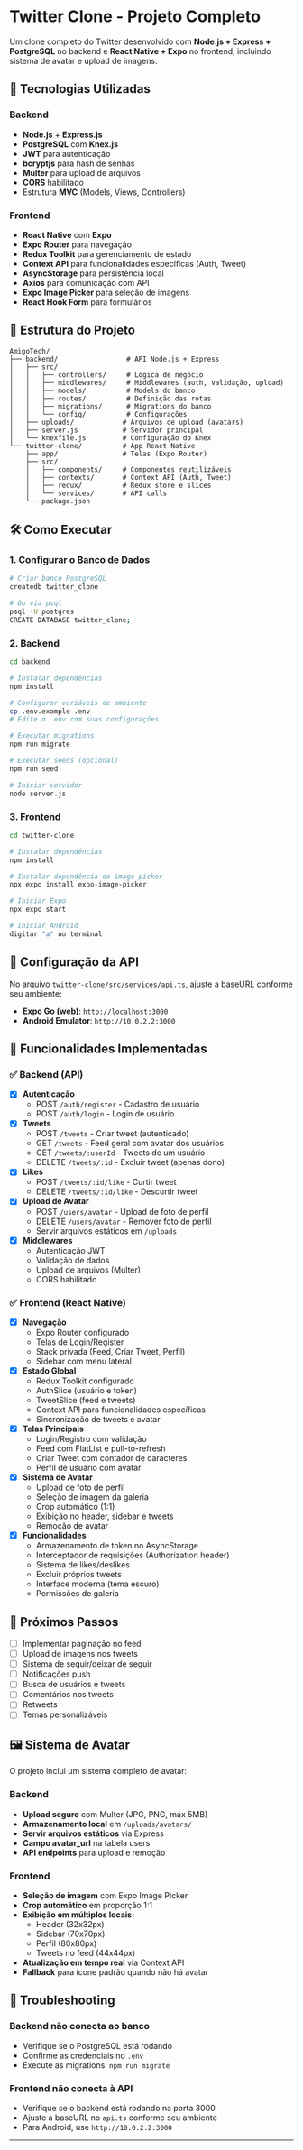 # Twitter Clone - Projeto Completo

Um clone completo do Twitter desenvolvido com **Node.js + Express + PostgreSQL** no backend e **React Native + Expo** no frontend, incluindo sistema de avatar e upload de imagens.

## 🚀 Tecnologias Utilizadas

### Backend
- **Node.js** + **Express.js**
- **PostgreSQL** com **Knex.js**
- **JWT** para autenticação
- **bcryptjs** para hash de senhas
- **Multer** para upload de arquivos
- **CORS** habilitado
- Estrutura **MVC** (Models, Views, Controllers)

### Frontend
- **React Native** com **Expo**
- **Expo Router** para navegação
- **Redux Toolkit** para gerenciamento de estado
- **Context API** para funcionalidades específicas (Auth, Tweet)
- **AsyncStorage** para persistência local
- **Axios** para comunicação com API
- **Expo Image Picker** para seleção de imagens
- **React Hook Form** para formulários

## 📁 Estrutura do Projeto

```
AmigoTech/
├── backend/                 # API Node.js + Express
│   ├── src/
│   │   ├── controllers/     # Lógica de negócio
│   │   ├── middlewares/     # Middlewares (auth, validação, upload)
│   │   ├── models/          # Models do banco
│   │   ├── routes/          # Definição das rotas
│   │   ├── migrations/      # Migrations do banco
│   │   └── config/          # Configurações
│   ├── uploads/            # Arquivos de upload (avatars)
│   ├── server.js           # Servidor principal
│   └── knexfile.js         # Configuração do Knex
└── twitter-clone/          # App React Native
    ├── app/                # Telas (Expo Router)
    ├── src/
    │   ├── components/     # Componentes reutilizáveis
    │   ├── contexts/       # Context API (Auth, Tweet)
    │   ├── redux/          # Redux store e slices
    │   └── services/       # API calls
    └── package.json
```

## 🛠️ Como Executar

### 1. Configurar o Banco de Dados

```bash
# Criar banco PostgreSQL
createdb twitter_clone

# Ou via psql
psql -U postgres
CREATE DATABASE twitter_clone;
```

### 2. Backend

```bash
cd backend

# Instalar dependências
npm install

# Configurar variáveis de ambiente
cp .env.example .env
# Edite o .env com suas configurações

# Executar migrations
npm run migrate

# Executar seeds (opcional)
npm run seed

# Iniciar servidor
node server.js
```

### 3. Frontend

```bash
cd twitter-clone

# Instalar dependências
npm install

# Instalar dependência do image picker
npx expo install expo-image-picker

# Iniciar Expo
npx expo start

# Iniciar Android
digitar "a" no terminal
```

## 🔧 Configuração da API

No arquivo `twitter-clone/src/services/api.ts`, ajuste a baseURL conforme seu ambiente:

- **Expo Go (web)**: `http://localhost:3000`
- **Android Emulator**: `http://10.0.2.2:3000`

## 📱 Funcionalidades Implementadas

### ✅ Backend (API)
- [x] **Autenticação**
  - POST `/auth/register` - Cadastro de usuário
  - POST `/auth/login` - Login de usuário
- [x] **Tweets**
  - POST `/tweets` - Criar tweet (autenticado)
  - GET `/tweets` - Feed geral com avatar dos usuários
  - GET `/tweets/:userId` - Tweets de um usuário
  - DELETE `/tweets/:id` - Excluir tweet (apenas dono)
- [x] **Likes**
  - POST `/tweets/:id/like` - Curtir tweet
  - DELETE `/tweets/:id/like` - Descurtir tweet
- [x] **Upload de Avatar**
  - POST `/users/avatar` - Upload de foto de perfil
  - DELETE `/users/avatar` - Remover foto de perfil
  - Servir arquivos estáticos em `/uploads`
- [x] **Middlewares**
  - Autenticação JWT
  - Validação de dados
  - Upload de arquivos (Multer)
  - CORS habilitado

### ✅ Frontend (React Native)
- [x] **Navegação**
  - Expo Router configurado
  - Telas de Login/Register
  - Stack privada (Feed, Criar Tweet, Perfil)
  - Sidebar com menu lateral
- [x] **Estado Global**
  - Redux Toolkit configurado
  - AuthSlice (usuário e token)
  - TweetSlice (feed e tweets)
  - Context API para funcionalidades específicas
  - Sincronização de tweets e avatar
- [x] **Telas Principais**
  - Login/Registro com validação
  - Feed com FlatList e pull-to-refresh
  - Criar Tweet com contador de caracteres
  - Perfil de usuário com avatar
- [x] **Sistema de Avatar**
  - Upload de foto de perfil
  - Seleção de imagem da galeria
  - Crop automático (1:1)
  - Exibição no header, sidebar e tweets
  - Remoção de avatar
- [x] **Funcionalidades**
  - Armazenamento de token no AsyncStorage
  - Interceptador de requisições (Authorization header)
  - Sistema de likes/deslikes
  - Excluir próprios tweets
  - Interface moderna (tema escuro)
  - Permissões de galeria

## 🎯 Próximos Passos

- [ ] Implementar paginação no feed
- [ ] Upload de imagens nos tweets
- [ ] Sistema de seguir/deixar de seguir
- [ ] Notificações push
- [ ] Busca de usuários e tweets
- [ ] Comentários nos tweets
- [ ] Retweets
- [ ] Temas personalizáveis

## 🖼️ Sistema de Avatar

O projeto inclui um sistema completo de avatar:

### Backend
- **Upload seguro** com Multer (JPG, PNG, máx 5MB)
- **Armazenamento local** em `/uploads/avatars/`
- **Servir arquivos estáticos** via Express
- **Campo avatar_url** na tabela users
- **API endpoints** para upload e remoção

### Frontend
- **Seleção de imagem** com Expo Image Picker
- **Crop automático** em proporção 1:1
- **Exibição em múltiplos locais:**
  - Header (32x32px)
  - Sidebar (70x70px)
  - Perfil (80x80px)
  - Tweets no feed (44x44px)
- **Atualização em tempo real** via Context API
- **Fallback** para ícone padrão quando não há avatar

## 🐛 Troubleshooting

### Backend não conecta ao banco
- Verifique se o PostgreSQL está rodando
- Confirme as credenciais no `.env`
- Execute as migrations: `npm run migrate`

### Frontend não conecta à API
- Verifique se o backend está rodando na porta 3000
- Ajuste a baseURL no `api.ts` conforme seu ambiente
- Para Android, use `http://10.0.2.2:3000`
-----------------------------------------------------------------------------------------------------------------------------------------------